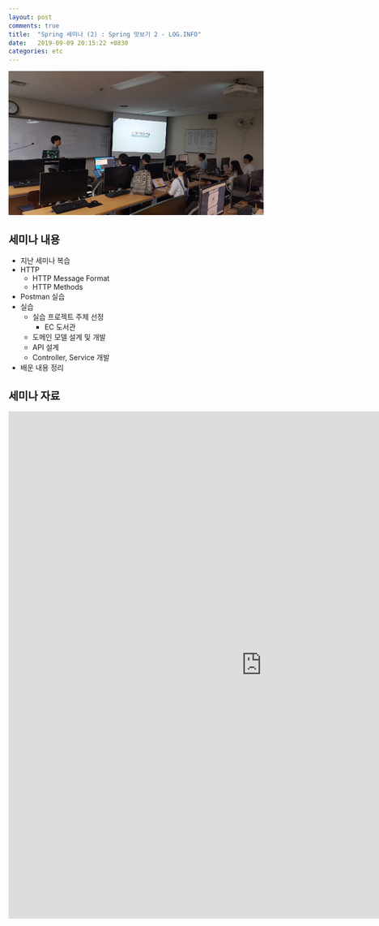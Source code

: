 ```yaml
---
layout: post
comments: true
title:  "Spring 세미나 (2) : Spring 맛보기 2 - LOG.INFO"
date:   2019-09-09 20:15:22 +0830
categories: etc
---
```


![seminar](/assets/images/SecondSeminar.jpg)

## 세미나 내용

- 지난 세미나 복습
- HTTP
  - HTTP Message Format
  - HTTP Methods
- Postman 실습
- 실습
  - 실습 프로젝트 주제 선정
    - EC 도서관
  - 도메인 모델 설계 및 개발
  - API 설계
  - Controller, Service 개발
- 배운 내용 정리

## 세미나 자료

<embed src="https://heechanyang.github.io/assets/pdfs/SpringFramework맛보기2.pdf" type="application/pdf" width="1000px" height="1000px" />

